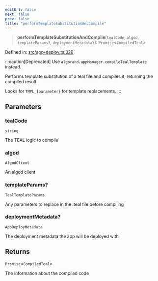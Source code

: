 ```yaml
---
editUrl: false
next: false
prev: false
title: "performTemplateSubstitutionAndCompile"
---
```


> **performTemplateSubstitutionAndCompile**(`tealCode`, `algod`, `templateParams`?, `deploymentMetadata`?): `Promise`\<`CompiledTeal`\>

Defined in: [src/app-deploy.ts:326](https://github.com/algorandfoundation/algokit-utils-ts/blob/45957336d0cbf88c980c0a3343335a5e5e142c93/src/app-deploy.ts#L326)

:::caution[Deprecated]
Use `algorand.appManager.compileTealTemplate` instead.

Performs template substitution of a teal file and compiles it, returning the compiled result.

Looks for `TMPL_{parameter}` for template replacements.
:::

## Parameters

### tealCode

`string`

The TEAL logic to compile

### algod

`AlgodClient`

An algod client

### templateParams?

`TealTemplateParams`

Any parameters to replace in the .teal file before compiling

### deploymentMetadata?

`AppDeployMetadata`

The deployment metadata the app will be deployed with

## Returns

`Promise`\<`CompiledTeal`\>

The information about the compiled code
